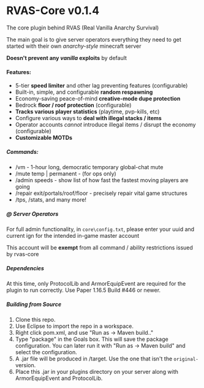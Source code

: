# RVAS-Core v0.1.4
The core plugin behind RVAS (Real Vanilla Anarchy Survival)

The main goal is to give server operators everything they need to get started with their own *anarchy-style* minecraft server

**Doesn't prevent any *vanilla* exploits** by default

#### Features:
- 5-tier **speed limiter** and other lag preventing features (configurable)
- Built-in, simple, and configurable **random respawning**
- Economy-saving peace-of-mind **creative-mode dupe protection**
- Bedrock **floor / roof protection** (configurable)
- **Tracks various player statistics** (playtime, pvp-kills, etc)
- Configure various ways to **deal with illegal stacks / items**
- Operator accounts *cannot* introduce illegal items / disrupt the economy (configurable)
- **Customizable MOTDs**

##### Commands:
- /vm - 1-hour long, democratic temporary global-chat mute
- /mute temp | permanent - (for ops only)
- /admin speeds - show list of how fast the fastest moving players are going
- /repair exit/portals/roof/floor - precisely repair vital game structures
- /tps, /stats, and many more!

##### @ Server Operators
For full admin functionality, in `core\config.txt`, please enter your uuid and current ign for the intended in-game master account

This account will be **exempt** from all command / ability restrictions issued by rvas-core

##### Dependencies

At this time, only ProtocolLib and ArmorEquipEvent are required for the plugin to run correctly. Use Paper 1.16.5 Build #446 or newer.

##### Building from Source

1. Clone this repo.
2. Use Eclipse to import the repo in a workspace.
3. Right click pom.xml, and use "Run as -> Maven build.."
4. Type "package" in the Goals box. This will save the package configuration. You can later run it with "Run as -> Maven build" and select the configuration.
5. A .jar file will be produced in /target. Use the one that isn't the `original-` version.
6. Place this .jar in your plugins directory on your server along with ArmorEquipEvent and ProtocolLib.
